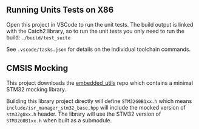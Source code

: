 
## Running Units Tests on X86

Open this project in VSCode to run the unit tests. The build output is linked with the Catch2 library, so to run the unit tests you only need to run the build:
`./build/test_suite`

See `.vscode/tasks.json` for details on the individual toolchain commands.

## CMSIS Mocking

This project downloads the [embedded_utils](https://github.com/cracked-machine/embedded_utils/tree/main/tests) repo which contains a minimal STM32 mocking library.

Building this library project directly will define `STM32G0B1xx.h` which means `include/isr_manager_stm32_base.hpp` will include the mocked version of `stm32g0xx.h` header. The library will use the STM32 version of `STM32G0B1xx.h` when built as a submodule.




